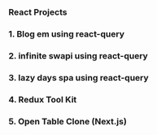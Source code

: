### React Projects

### 1. Blog em using react-query 

### 2. infinite swapi using react-query

### 3. lazy days spa using react-query

### 4. Redux Tool Kit

### 5. Open Table Clone (Next.js)
